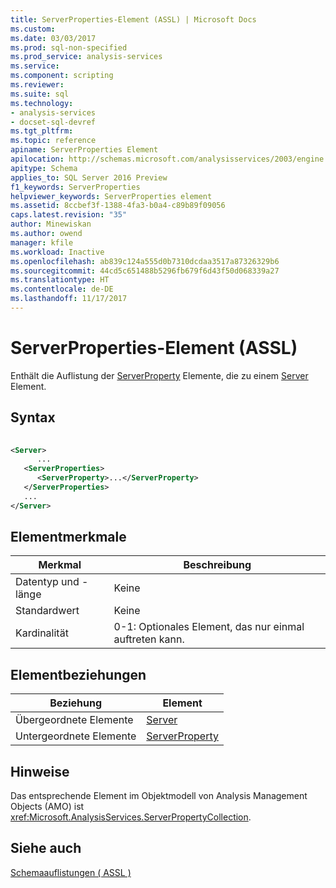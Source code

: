 ```yaml
---
title: ServerProperties-Element (ASSL) | Microsoft Docs
ms.custom: 
ms.date: 03/03/2017
ms.prod: sql-non-specified
ms.prod_service: analysis-services
ms.service: 
ms.component: scripting
ms.reviewer: 
ms.suite: sql
ms.technology:
- analysis-services
- docset-sql-devref
ms.tgt_pltfrm: 
ms.topic: reference
apiname: ServerProperties Element
apilocation: http://schemas.microsoft.com/analysisservices/2003/engine
apitype: Schema
applies_to: SQL Server 2016 Preview
f1_keywords: ServerProperties
helpviewer_keywords: ServerProperties element
ms.assetid: 8ccbef3f-1388-4fa3-b0a4-c89b89f09056
caps.latest.revision: "35"
author: Minewiskan
ms.author: owend
manager: kfile
ms.workload: Inactive
ms.openlocfilehash: ab839c124a555d0b7310dcdaa3517a87326329b6
ms.sourcegitcommit: 44cd5c651488b5296fb679f6d43f50d068339a27
ms.translationtype: HT
ms.contentlocale: de-DE
ms.lasthandoff: 11/17/2017
---
```

# <a name="serverproperties-element-assl"></a>ServerProperties-Element (ASSL)
  Enthält die Auflistung der [ServerProperty](../../../analysis-services/scripting/objects/serverproperty-element-assl.md) Elemente, die zu einem [Server](../../../analysis-services/scripting/objects/server-element-assl.md) Element.  
  
## <a name="syntax"></a>Syntax  
  
```xml  
  
<Server>  
      ...  
   <ServerProperties>  
      <ServerProperty>...</ServerProperty>  
   </ServerProperties>  
   ...  
</Server>  
```  
  
## <a name="element-characteristics"></a>Elementmerkmale  
  
|Merkmal|Beschreibung|  
|--------------------|-----------------|  
|Datentyp und -länge|Keine|  
|Standardwert|Keine|  
|Kardinalität|0-1: Optionales Element, das nur einmal auftreten kann.|  
  
## <a name="element-relationships"></a>Elementbeziehungen  
  
|Beziehung|Element|  
|------------------|-------------|  
|Übergeordnete Elemente|[Server](../../../analysis-services/scripting/objects/server-element-assl.md)|  
|Untergeordnete Elemente|[ServerProperty](../../../analysis-services/scripting/objects/serverproperty-element-assl.md)|  
  
## <a name="remarks"></a>Hinweise  
 Das entsprechende Element im Objektmodell von Analysis Management Objects (AMO) ist <xref:Microsoft.AnalysisServices.ServerPropertyCollection>.  
  
## <a name="see-also"></a>Siehe auch  
 [Schemaauflistungen &#40; ASSL &#41;](../../../analysis-services/scripting/collections/collections-assl.md)  
  
  
